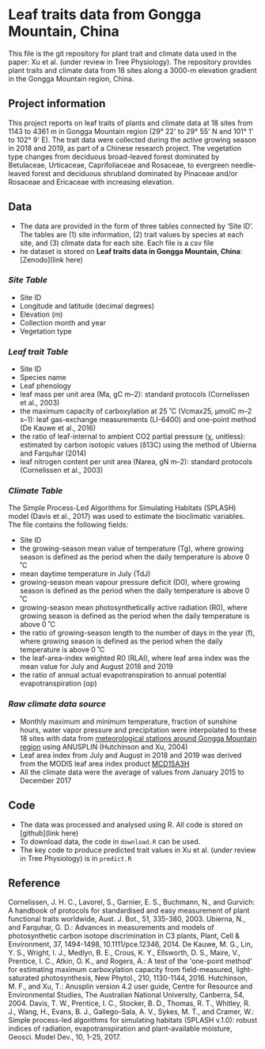 # Leaf traits data from Gongga Mountain, China
This file  is the git repository for plant trait and climate data used in the paper: Xu et al. (under review in Tree Physiology). The repository provides plant traits and climate data from 18 sites along a 3000-m elevation gradient in the Gongga Mountain region, China. 
## Project information
This project reports on leaf traits of plants and climate data at 18 sites from 1143 to 4361 m in Gongga Mountain region (29° 22' to 29° 55' N and 101° 1' to 102° 9' E). The trait data were collected during the active growing season in 2018 and 2019, as part of a Chinese research project. The vegetation type changes from deciduous broad-leaved forest dominated by Betulaceae, Urticaceae, Caprifoliaceae and Rosaceae, to evergreen needle-leaved forest and deciduous shrubland dominated by Pinaceae and/or Rosaceae and Ericaceae with increasing elevation.
## Data
- The data are provided in the form of three tables connected by ‘Site ID’. The tables are (1) site information, (2) trait values by species at each site, and (3) climate data for each site. Each file is a csv file
- he dataset is stored on **Leaf traits data in Gongga Mountain, China**: [Zenodo](link here)
### *Site Table*
- Site ID
- Longitude and latitude (decimal degrees)
- Elevation (m)
- Collection month and year
- Vegetation type
### *Leaf trait Table*
- Site ID
- Species name
- Leaf phenology
- leaf mass per unit area (Ma, gC m–2): standard protocols (Cornelissen et al., 2003)
- the maximum capacity of carboxylation at 25 ˚C (Vcmax25, μmolC m–2 s–1): leaf gas-exchange measurements (LI-6400) and one-point method (De Kauwe et al., 2016)
- the ratio of leaf-internal to ambient CO2 partial pressure (χ, unitless): estimated by carbon isotopic values (δ13C) using the method of Ubierna and Farquhar (2014)
- leaf nitrogen content per unit area (Narea, gN m–2): standard protocols (Cornelissen et al., 2003)
### *Climate Table*
The Simple Process-Led Algorithms for Simulating Habitats (SPLASH) model (Davis et al., 2017) was used to estimate the bioclimatic variables. The file contains the following fields:
- Site ID
- the growing-season mean value of temperature (Tg), where growing season is defined as the period when the daily temperature is above 0 ˚C
- mean daytime temperature in July (TdJ)
- growing-season mean vapour pressure deficit (D0), where growing season is defined as the period when the daily temperature is above 0 ˚C
- growing-season mean photosynthetically active radiation (R0), where growing season is defined as the period when the daily temperature is above 0 ˚C
- the ratio of growing-season length to the number of days in the year (f), where growing season is defined as the period when the daily temperature is above 0 ˚C
- the leaf-area-index weighted R0 (RLAI), where leaf area index was the mean value for July and August 2018 and 2019 
- the ratio of annual actual evapotranspiration to annual potential evapotranspiration (αp)
### *Raw climate data source*
- Monthly maximum and minimum temperature, fraction of sunshine hours, water vapor pressure and precipitation were interpolated to these 18 sites with data from [meteorological stations around Gongga Mountain region](http://data.cma.cn/data/cdcdetail/dataCode/SURF_CLI_CHN_MUL_MON.html) using ANUSPLIN (Hutchinson and Xu, 2004)
- Leaf area index from July and August in 2018 and 2019 was derived from the MODIS leaf area index product [MCD15A3H](https://modis.gsfc.nasa.gov/)
- All the climate data were the average of values from January 2015 to December 2017
## Code
- The data was processed and analysed using R. All code is stored on [github](link here)
- To download data, the code in `download.R` can be used. 
- The key code to produce predicted trait values in Xu et al. (under review in Tree Physiology) is in `predict.R`
## Reference
Cornelissen, J. H. C., Lavorel, S., Garnier, E. S., Buchmann, N., and Gurvich: A handbook of protocols for standardised and easy measurement of plant functional traits worldwide, Aust. J. Bot., 51, 335-380, 2003.
Ubierna, N., and Farquhar, G. D.: Advances in measurements and models of photosynthetic carbon isotope discrimination in C3 plants, Plant, Cell & Environment, 37, 1494-1498, 10.1111/pce.12346, 2014.
De Kauwe, M. G., Lin, Y. S., Wright, I. J., Medlyn, B. E., Crous, K. Y., Ellsworth, D. S., Maire, V., Prentice, I. C., Atkin, O. K., and Rogers, A.: A test of the 'one-point method' for estimating maximum carboxylation capacity from field-measured, light-saturated photosynthesis, New Phytol., 210, 1130-1144, 2016.
Hutchinson, M. F., and Xu, T.: Anusplin version 4.2 user guide, Centre for Resource and Environmental Studies, The Australian National University, Canberra, 54, 2004.
Davis, T. W., Prentice, I. C., Stocker, B. D., Thomas, R. T., Whitley, R. J., Wang, H., Evans, B. J., Gallego-Sala, A. V., Sykes, M. T., and Cramer, W.: Simple process-led algorithms for simulating habitats (SPLASH v.1.0): robust indices of radiation, evapotranspiration and plant-available moisture, Geosci. Model Dev., 10, 1-25, 2017.
